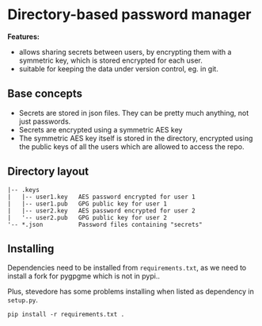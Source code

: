 # Directory-based password manager

**Features:**

- allows sharing secrets between users, by encrypting them with a symmetric
  key, which is stored encrypted for each user.
- suitable for keeping the data under version control, eg. in git.


## Base concepts

- Secrets are stored in json files. They can be pretty much anything,
  not just passwords.
- Secrets are encrypted using a symmetric AES key
- The symmetric AES key itself is stored in the directory, encrypted
  using the public keys of all the users which are allowed to access
  the repo.


## Directory layout

```
|-- .keys
|   |-- user1.key   AES password encrypted for user 1
|   |-- user1.pub   GPG public key for user 1
|   |-- user2.key   AES password encrypted for user 2
|   '-- user2.pub   GPG public key for user 2
'-- *.json          Password files containing "secrets"
```

## Installing

Dependencies need to be installed from ``requirements.txt``,
as we need to install a fork for pygpgme which is not in pypi..

Plus, stevedore has some problems installing when listed
as dependency in ``setup.py``.

```
pip install -r requirements.txt .
```
